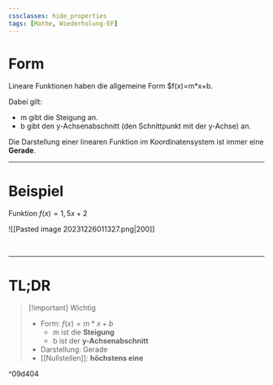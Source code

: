```yaml
---
cssclasses: hide_properties
tags: [Mathe, Wiederholung-EF]
---
```


# Form

Lineare Funktionen haben die allgemeine Form $f(x)=m*x+b.

Dabei gilt:
- m gibt die Steigung an.
- b gibt den y-Achsenabschnitt (den Schnittpunkt mit der y-Achse) an.

Die Darstellung einer linearen Funktion im Koordinatensystem ist immer eine **Gerade**.

____
# Beispiel

Funktion $f(x)=1,5x+2$

![[Pasted image 20231226011327.png|200]]

<br>

___

# TL;DR

>[!important] Wichtig
>- Form: $f(x) = m*x+b$
>	- m ist die **Steigung**
>	- b ist der **y-Achsenabschnitt**
>- Darstellung: Gerade
>- [[Nullstellen]]: **höchstens eine**

^09d404


